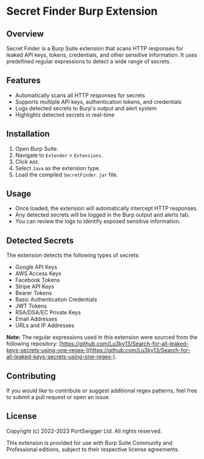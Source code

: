 # Secret Finder Burp Extension

## Overview

Secret Finder is a Burp Suite extension that scans HTTP responses for leaked API keys, tokens, credentials, and other sensitive information. It uses predefined regular expressions to detect a wide range of secrets.

## Features

- Automatically scans all HTTP responses for secrets
- Supports multiple API keys, authentication tokens, and credentials
- Logs detected secrets to Burp's output and alert system
- Highlights detected secrets in real-time

## Installation

1. Open Burp Suite.
2. Navigate to `Extender` > `Extensions`.
3. Click `Add`.
4. Select `Java` as the extension type.
5. Load the compiled `SecretFinder.jar` file.

## Usage

- Once loaded, the extension will automatically intercept HTTP responses.
- Any detected secrets will be logged in the Burp output and alerts tab.
- You can review the logs to identify exposed sensitive information.

## Detected Secrets

The extension detects the following types of secrets:

- Google API Keys
- AWS Access Keys
- Facebook Tokens
- Stripe API Keys
- Bearer Tokens
- Basic Authentication Credentials
- JWT Tokens
- RSA/DSA/EC Private Keys
- Email Addresses
- URLs and IP Addresses

**Note:** The regular expressions used in this extension were sourced from the following repository: [https://github.com/Lu3ky13/Search-for-all-leaked-keys-secrets-using-one-regex-](https://github.com/Lu3ky13/Search-for-all-leaked-keys-secrets-using-one-regex-).

## Contributing

If you would like to contribute or suggest additional regex patterns, feel free to submit a pull request or open an issue.

## License

Copyright (c) 2022-2023 PortSwigger Ltd. All rights reserved.

This extension is provided for use with Burp Suite Community and Professional editions, subject to their respective license agreements.
